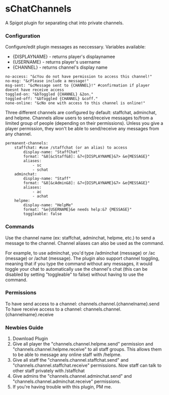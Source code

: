 # sChatChannels
A Spigot plugin for separating chat into private channels.
### Configuration
Configure/edit plugin messages as neccessary. 
Variables available:
- {DISPLAYNAME} - returns player's displaynamee
- {USERNAME} - returns player's username
- {CHANNEL} - returns channel's display name
```
no-access: "&cYou do not have permission to access this channel!"
no-msg: "&cPlease include a message!"
msg-sent: "&cMessage sent to {CHANNEL}!" #confirmation if player doesnt have receive access
toggled-on: "&bToggled {CHANNEL} &2on."
toggled-off: "&bToggled {CHANNEL} &coff."
none-online: "&cNo one with access to this channel is online!"
```
Three different channels are configured by default: staffchat, adminchat, and helpme. Channels allow users to send/receive messages to/from a limited group of people (depending on their permissions). Unless you give a player permission, they won't be able to send/receive any messages from any channel. 
```
permanent-channels:
    staffchat: #use /staffchat (or an alias) to access
        display-name: "StaffChat"
        format: "&8[&cStaff&8]: &7<{DISPLAYNAME}&7> &e{MESSAGE}"
        aliases:
            - sc
            - schat
    adminchat:
        display-name: "Staff"
        format: "&8[&cAdmin&8]: &7<{DISPLAYNAME}&7> &e{MESSAGE}"
        aliases:
            - ac
            - achat
    helpme:
        display-name: "HelpMe"
        format: "&e{USERNAME}&e needs help:&7 {MESSAGE}"
        toggleable: false
```
### Commands
Use the channel name (ex: staffchat, adminchat, helpme, etc.) to send a message to the channel. Channel aliases can also be used as the command.

For example, to use adminchat, you'd type /adminchat (message) or /ac (message) or /achat (message). The plugin also support channel toggling, meaning that if you type the command without any messages, it would toggle your chat to automatically use the channel's chat (this can be disabled by setting "toggleable" to false) without having to use the command.

### Permissions

To have send access to a channel: channels.channel.{channelname}.send 
To have receive access to a channel: channels.channel.{channelname}.receive 

### Newbies Guide
1. Download Plugin
2. Give all player the "channels.channel.helpme.send" permission and "channels.channel.helpme.receive" to all staff groups. This allows them to be able to message any online staff with /helpme.
3. Give all staff the "channels.channel.staffchat.send" and "channels.channel.staffchat.receive" permissions. Now staff can talk to other staff privately with /staffchat
4. Give admins the "channels.channel.adminchat.send" and "channels.channel.adminchat.receive" permissions.
5. If you're having trouble with this plugin, PM me.

